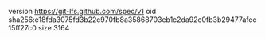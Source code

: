 version https://git-lfs.github.com/spec/v1
oid sha256:e18fda3075fd3b22c970fb8a35868703eb1c2da92c0fb3b29477afec15ff27c0
size 3164
